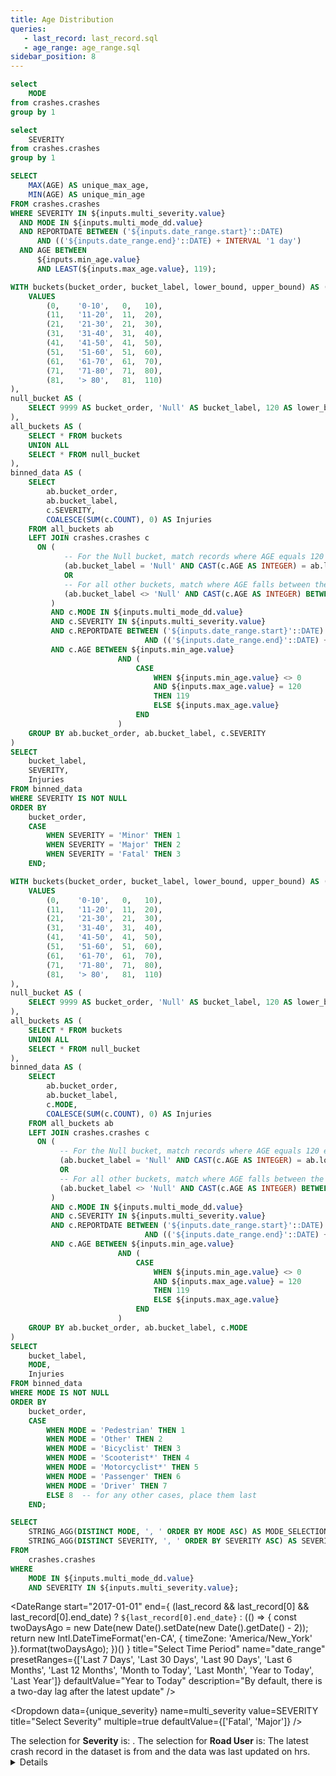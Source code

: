 ```yaml
---
title: Age Distribution
queries:
   - last_record: last_record.sql
   - age_range: age_range.sql
sidebar_position: 8
---
```


```sql unique_mode
select 
    MODE
from crashes.crashes
group by 1
```

```sql unique_severity
select 
    SEVERITY
from crashes.crashes
group by 1
```

```sql min_max_age
SELECT 
    MAX(AGE) AS unique_max_age,
    MIN(AGE) AS unique_min_age
FROM crashes.crashes
WHERE SEVERITY IN ${inputs.multi_severity.value}
  AND MODE IN ${inputs.multi_mode_dd.value}
  AND REPORTDATE BETWEEN ('${inputs.date_range.start}'::DATE)
      AND (('${inputs.date_range.end}'::DATE) + INTERVAL '1 day')
  AND AGE BETWEEN 
      ${inputs.min_age.value}
      AND LEAST(${inputs.max_age.value}, 119);
```

```sql age_severity
WITH buckets(bucket_order, bucket_label, lower_bound, upper_bound) AS (
    VALUES
        (0,    '0-10',   0,   10),
        (11,   '11-20',  11,  20),
        (21,   '21-30',  21,  30),
        (31,   '31-40',  31,  40),
        (41,   '41-50',  41,  50),
        (51,   '51-60',  51,  60),
        (61,   '61-70',  61,  70),
        (71,   '71-80',  71,  80),
        (81,   '> 80',   81,  110)
),
null_bucket AS (
    SELECT 9999 AS bucket_order, 'Null' AS bucket_label, 120 AS lower_bound, 120 AS upper_bound
),
all_buckets AS (
    SELECT * FROM buckets
    UNION ALL
    SELECT * FROM null_bucket
),
binned_data AS (
    SELECT
        ab.bucket_order,
        ab.bucket_label,
        c.SEVERITY,
        COALESCE(SUM(c.COUNT), 0) AS Injuries
    FROM all_buckets ab
    LEFT JOIN crashes.crashes c 
      ON (
            -- For the Null bucket, match records where AGE equals 120 exactly
            (ab.bucket_label = 'Null' AND CAST(c.AGE AS INTEGER) = ab.lower_bound)
            OR
            -- For all other buckets, match where AGE falls between the bucket's lower and upper bounds
            (ab.bucket_label <> 'Null' AND CAST(c.AGE AS INTEGER) BETWEEN ab.lower_bound AND ab.upper_bound)
         )
         AND c.MODE IN ${inputs.multi_mode_dd.value}
         AND c.SEVERITY IN ${inputs.multi_severity.value}
         AND c.REPORTDATE BETWEEN ('${inputs.date_range.start}'::DATE)
                              AND (('${inputs.date_range.end}'::DATE) + INTERVAL '1 day')
         AND c.AGE BETWEEN ${inputs.min_age.value}
                        AND (
                            CASE 
                                WHEN ${inputs.min_age.value} <> 0 
                                AND ${inputs.max_age.value} = 120
                                THEN 119
                                ELSE ${inputs.max_age.value}
                            END
                        )
    GROUP BY ab.bucket_order, ab.bucket_label, c.SEVERITY
)
SELECT
    bucket_label,
    SEVERITY,
    Injuries
FROM binned_data
WHERE SEVERITY IS NOT NULL
ORDER BY 
    bucket_order,
    CASE 
        WHEN SEVERITY = 'Minor' THEN 1
        WHEN SEVERITY = 'Major' THEN 2
        WHEN SEVERITY = 'Fatal' THEN 3
    END;
```

```sql age_mode
WITH buckets(bucket_order, bucket_label, lower_bound, upper_bound) AS (
    VALUES
        (0,    '0-10',   0,   10),
        (11,   '11-20',  11,  20),
        (21,   '21-30',  21,  30),
        (31,   '31-40',  31,  40),
        (41,   '41-50',  41,  50),
        (51,   '51-60',  51,  60),
        (61,   '61-70',  61,  70),
        (71,   '71-80',  71,  80),
        (81,   '> 80',   81,  110)
),
null_bucket AS (
    SELECT 9999 AS bucket_order, 'Null' AS bucket_label, 120 AS lower_bound, 120 AS upper_bound
),
all_buckets AS (
    SELECT * FROM buckets
    UNION ALL
    SELECT * FROM null_bucket
),
binned_data AS (
    SELECT
        ab.bucket_order,
        ab.bucket_label,
        c.MODE,
        COALESCE(SUM(c.COUNT), 0) AS Injuries
    FROM all_buckets ab
    LEFT JOIN crashes.crashes c 
      ON (
           -- For the Null bucket, match records where AGE equals 120 exactly
           (ab.bucket_label = 'Null' AND CAST(c.AGE AS INTEGER) = ab.lower_bound)
           OR
           -- For all other buckets, match where AGE falls between the bucket's lower and upper bounds
           (ab.bucket_label <> 'Null' AND CAST(c.AGE AS INTEGER) BETWEEN ab.lower_bound AND ab.upper_bound)
         )
         AND c.MODE IN ${inputs.multi_mode_dd.value}
         AND c.SEVERITY IN ${inputs.multi_severity.value}
         AND c.REPORTDATE BETWEEN ('${inputs.date_range.start}'::DATE)
                              AND (('${inputs.date_range.end}'::DATE) + INTERVAL '1 day')
         AND c.AGE BETWEEN ${inputs.min_age.value}
                        AND (
                            CASE 
                                WHEN ${inputs.min_age.value} <> 0 
                                AND ${inputs.max_age.value} = 120
                                THEN 119
                                ELSE ${inputs.max_age.value}
                            END
                        )
    GROUP BY ab.bucket_order, ab.bucket_label, c.MODE
)
SELECT
    bucket_label,
    MODE,
    Injuries
FROM binned_data
WHERE MODE IS NOT NULL
ORDER BY 
    bucket_order,
    CASE 
        WHEN MODE = 'Pedestrian' THEN 1
        WHEN MODE = 'Other' THEN 2
        WHEN MODE = 'Bicyclist' THEN 3
        WHEN MODE = 'Scooterist*' THEN 4
        WHEN MODE = 'Motorcyclist*' THEN 5
        WHEN MODE = 'Passenger' THEN 6
        WHEN MODE = 'Driver' THEN 7
        ELSE 8  -- for any other cases, place them last
    END;
```

```sql mode_severity_selection
SELECT
    STRING_AGG(DISTINCT MODE, ', ' ORDER BY MODE ASC) AS MODE_SELECTION,
    STRING_AGG(DISTINCT SEVERITY, ', ' ORDER BY SEVERITY ASC) AS SEVERITY_SELECTION
FROM
    crashes.crashes
WHERE
    MODE IN ${inputs.multi_mode_dd.value}
    AND SEVERITY IN ${inputs.multi_severity.value};
```

<DateRange
  start="2017-01-01"
  end={
    (last_record && last_record[0] && last_record[0].end_date)
      ? `${last_record[0].end_date}`
      : (() => {
          const twoDaysAgo = new Date(new Date().setDate(new Date().getDate() - 2));
          return new Intl.DateTimeFormat('en-CA', {
            timeZone: 'America/New_York'
          }).format(twoDaysAgo);
        })()
  }
  title="Select Time Period"
  name="date_range"
  presetRanges={['Last 7 Days', 'Last 30 Days', 'Last 90 Days', 'Last 6 Months', 'Last 12 Months', 'Month to Today', 'Last Month', 'Year to Today', 'Last Year']}
  defaultValue="Year to Today"
  description="By default, there is a two-day lag after the latest update"
/>

<Dropdown
    data={unique_severity} 
    name=multi_severity
    value=SEVERITY
    title="Select Severity"
    multiple=true
    defaultValue={['Fatal', 'Major']}
/>

<Dropdown
    data={unique_mode} 
    name=multi_mode_dd
    value=MODE
    title="Select Road User"
    multiple=true
    selectAllByDefault=true
    description="*Only fatal"
/>

<Dropdown 
    data={age_range} 
    name=min_age
    value=age_int
    title="Select Min Age" 
    defaultValue={0}
    description='The minumum age for the current selection of filters is {min_max_age[0].unique_min_age}.'
/>

<Dropdown 
    data={age_range} 
    name="max_age"
    value=age_int
    title="Select Max Age"
    order="age_int desc"
    defaultValue={120}
    description='Age 120 serves as a placeholder for missing age values in the records. However, missing values will be automatically excluded from the query if the default 0-120 range is changed by the user. The maximum age for the current selection of filters is {min_max_age[0].unique_max_age}.'
/>

<Alert status="info">
The selection for <b>Severity</b> is: <b><Value data={mode_severity_selection} column="SEVERITY_SELECTION"/></b>. The selection for <b>Road User</b> is: <b><Value data={mode_severity_selection} column="MODE_SELECTION"/></b> <Info description="*Fatal only." color="primary" />
</Alert>

<Grid cols=2>
    <Group>
        <BarChart 
            data={age_severity}
            title="Age Distribution by Severity"
            chartAreaHeight=300
            x="bucket_label" 
            y="Injuries"
            labels={true} 
            yAxisTitle="Injuries" 
            series=SEVERITY
            seriesColors={{"Minor": '#ffdf00',"Major": '#ff9412',"Fatal": '#ff5a53'}}
            xAxisLabels={true} 
            xTickMarks={true} 
            leftPadding={10} 
            rightPadding={30}
            sort=false
            swapXY=true
        />
    </Group>
    <Group>
        <BarChart 
            data={age_mode}
            title="Age Distribution by Road User"
            chartAreaHeight=300
            x="bucket_label" 
            y="Injuries"
            labels={true} 
            yAxisTitle="Injuries" 
            series=MODE
            seriesColors={{"Pedestrian": '#00FFD4',"Other": '#06DFC8',"Bicyclist": '#0BBFBC',"Scooterist*": '#119FB0',"Motorcyclist*": '#167FA3',"Passenger": '#1C5F97',"Driver": '#271F7F',"Unknown": '#213F8B'}}
            xAxisLabels={true} 
            xTickMarks={true} 
            leftPadding={10} 
            rightPadding={30}
            sort=false
            swapXY=true
        />
    </Group>
</Grid>

<Note>
    The latest crash record in the dataset is from <Value data={last_record} column="latest_record"/> and the data was last updated on <Value data={last_record} column="latest_update"/> hrs.
</Note>

<Details title="About Road Users">
<b>Road User</b> type <b>'Other'</b> includes motor-driven cycles (commonly referred to as mopeds and motorcycles), as well as personal mobility devices, such as standing scooters. The term <b>'Scooterist'</b> refers to the user of a standing scooter, while <b>'Motorcyclist'</b> applies to users of motor-driven cycles.
</Details>